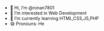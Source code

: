 - 👋 Hi, I’m @ronan7801
- 👀 I’m interested in Web Development
- 🌱 I’m currently learning HTML,CSS,JS,PHP
- 😄 Pronouns: He

<!---
ronan7801/ronan7801 is a ✨ special ✨ repository because its `README.md` (this file) appears on your GitHub profile.
You can click the Preview link to take a look at your changes.
--->
